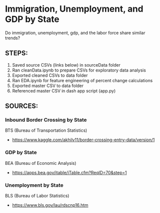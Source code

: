 # Immigration, Unemployment, and GDP by State
Do immigration, unemployment, gdp, and the labor force share similar trends?

## STEPS:
1) Saved source CSVs (links below) in sourceData folder
2) Ran cleanData.ipynb to prepare CSVs for exploratory data analysis
3) Exported cleaned CSVs to data folder
4) Ran EDA.ipynb for feature engineering of percent change calculations
5) Exported master CSV to data folder
6) Referenced master CSV in dash app script (app.py)

## SOURCES:
### Inbound Border Crossing by State
BTS (Bureau of Transportation Statistics) 
- https://www.kaggle.com/akhilv11/border-crossing-entry-data/version/1
### GDP by State
BEA (Bureau of Economic Analysis) 
- https://apps.bea.gov/itable/iTable.cfm?ReqID=70&step=1
### Unemployment by State
BLS (Bureau of Labor Statistics)
- https://www.bls.gov/lau/rdscnp16.htm
